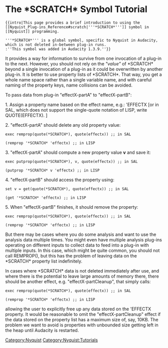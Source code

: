 # The \*SCRATCH\* Symbol Tutorial

```
{{intro|This page provides a brief introduction to using the [[Nyquist_Plug-ins_Reference#scratch|'''*SCRATCH*''']] symbol in [[Nyquist]] programming.

'''*SCRATCH*''' is a global symbol, specific to Nyquist in Audacity, which is not deleted in-between plug-in runs.
:''This symbol was added in Audacity 1.3.9.''}}
```

It provides a way for information to survive from one invocation of a plug-in to the next. However, you should not rely on the _"value"_ of \*SCRATCH\* beyond a single invocation of a plug-in as it could be overwritten by another plug-in. It is better to use property lists of \*SCRATCH\*. That way, you get a whole name space rather than a single variable name, and with careful naming of the property keys, name collisions can be avoided.

To pass data from plug-in "effectX-partA" to "effectX-partB":

1\. Assign a property name based on the effect name, e.g.: 'EFFECTX \[or in SAL, which does not support the single-quote notation of LISP, write QUOTE(EFFECTX). ]

2\. "effectX-partA" should delete any old property value:

&#x20;`exec remprop(quote(*SCRATCH*), quote(effectx)) ;; in SAL`

&#x20;`(remprop '*SCRATCH* 'effectx) ;; in LISP`

3\. "effectX-partA" should compute a new property value **v** and save it:

&#x20;`exec putprop(quote(*SCRATCH*), v, quote(effectx)) ;; in SAL`

&#x20;`(putprop '*SCRATCH* v 'effectx) ;; in LISP`

4\. "effectX-partB" should access the property using:

&#x20;`set v = get(quote(*SCRATCH*), quote(effectx)) ;; in SAL`

&#x20;`(get '*SCRATCH* 'effectx) ;; in LISP`

5\. When "effectX-partB" finishes, it should remove the property:

&#x20;`exec remprop(quote(*SCRATCH*), quote(effectx)) ;; in SAL`

&#x20;`(remprop '*SCRATCH* 'effectx) ;; in LISP`

But there may be cases where you do some analysis and want to use the analysis data multiple times. You might even have multiple analysis plug-ins operating on different inputs to collect data to feed into a plug-in with multiple inputs. In this case, which might be quite common, you should not call REMPROP(), but this has the problem of leaving data on the \*SCRATCH\* property list indefinitely.

In cases where \*SCRATCH\* data is not deleted immediately after use, and where there is the potential to leave large amounts of memory there, there should be another effect, e.g. "effectX-partCleanup", that simply calls:

&#x20;`exec remprop(quote(*SCRATCH*), quote(effectx)) ;; in SAL`

&#x20;`(remprop '*SCRATCH* 'effectx) ;; in LISP`

allowing the user to explicitly free up any data stored on the 'EFFECTX property. It would be reasonable to omit the "effectX-partCleanup" effect if the data stored on the property list has a maximum size of, say, 10KB. The problem we want to avoid is properties with unbounded size getting left in the heap until Audacity is restarted.

[Category:Nyquist](Category:Nyquist) [Category:Nyquist:Tutorials](Category:Nyquist:Tutorials)
